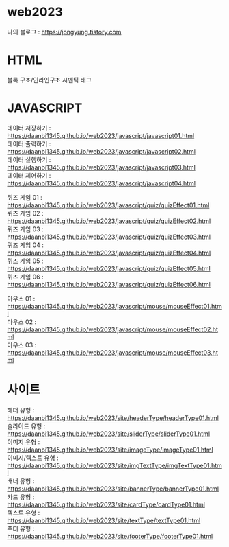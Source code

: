 # web2023

 나의 블로그 : https://jongyung.tistory.com
 
# HTML
블록 구조/인라인구조
시멘틱 태그

# JAVASCRIPT
데이터 저장하기 : https://daanbi1345.github.io/web2023/javascript/javascript01.html  
데이터 출력하기 : https://daanbi1345.github.io/web2023/javascript/javascript02.html  
데이터 실행하기 : https://daanbi1345.github.io/web2023/javascript/javascript03.html   
데이터 제어하기 : https://daanbi1345.github.io/web2023/javascript/javascript04.html   

퀴즈 게임 01 : https://daanbi1345.github.io/web2023/javascript/quiz/quizEffect01.html   
퀴즈 게임 02 : https://daanbi1345.github.io/web2023/javascript/quiz/quizEffect02.html   
퀴즈 게임 03 : https://daanbi1345.github.io/web2023/javascript/quiz/quizEffect03.html   
퀴즈 게임 04 : https://daanbi1345.github.io/web2023/javascript/quiz/quizEffect04.html   
퀴즈 게임 05 : https://daanbi1345.github.io/web2023/javascript/quiz/quizEffect05.html   
퀴즈 게임 06 : https://daanbi1345.github.io/web2023/javascript/quiz/quizEffect06.html




마우스 01 : https://daanbi1345.github.io/web2023/javascript/mouse/mouseEffect01.html   
마우스 02 : https://daanbi1345.github.io/web2023/javascript/mouse/mouseEffect02.html   
마우스 03 : https://daanbi1345.github.io/web2023/javascript/mouse/mouseEffect03.html

# 사이트   
헤더 유형 : https://daanbi1345.github.io/web2023/site/headerType/headerType01.html   
슬라이드 유형 :   https://daanbi1345.github.io/web2023/site/sliderType/sliderType01.html   
이미지 유형 :   https://daanbi1345.github.io/web2023/site/imageType/imageType01.html   
이미지/텍스트 유형 : https://daanbi1345.github.io/web2023/site/imgTextType/imgTextType01.html   
배너 유형 :   https://daanbi1345.github.io/web2023/site/bannerType/bannerType01.html   
카드 유형 :   https://daanbi1345.github.io/web2023/site/cardType/cardType01.html   
텍스트 유형 :   https://daanbi1345.github.io/web2023/site/textType/textType01.html   
푸터 유형 : https://daanbi1345.github.io/web2023/site/footerType/footerType01.html

